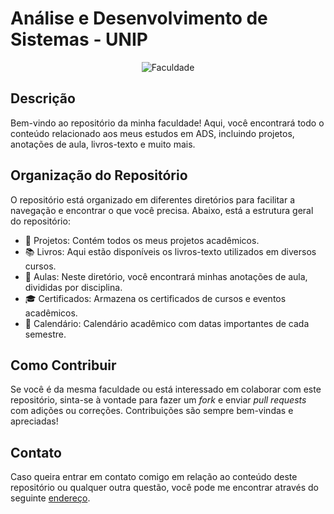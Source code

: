 # Análise e Desenvolvimento de Sistemas - UNIP

<center>
  
![Faculdade](https://www.unip.br/assets/img/logo/logo-unip-2021.svg)

</center>

## Descrição

Bem-vindo ao repositório da minha faculdade! Aqui, você encontrará todo o conteúdo relacionado aos meus estudos em ADS, incluindo projetos, anotações de aula, livros-texto e muito mais.

## Organização do Repositório

O repositório está organizado em diferentes diretórios para facilitar a navegação e encontrar o que você precisa. Abaixo, está a estrutura geral do repositório:

- 📂 Projetos: Contém todos os meus projetos acadêmicos.
- 📚 Livros: Aqui estão disponíveis os livros-texto utilizados em diversos cursos.
- 📝 Aulas: Neste diretório, você encontrará minhas anotações de aula, divididas por disciplina.
- 🎓 Certificados: Armazena os certificados de cursos e eventos acadêmicos.
- 📅 Calendário: Calendário acadêmico com datas importantes de cada semestre.

## Como Contribuir

Se você é da mesma faculdade ou está interessado em colaborar com este repositório, sinta-se à vontade para fazer um *fork* e enviar *pull requests* com adições ou correções. Contribuições são sempre bem-vindas e apreciadas!

## Contato

Caso queira entrar em contato comigo em relação ao conteúdo deste repositório ou qualquer outra questão, você pode me encontrar através do seguinte [endereço](https://pedrolaurenti.orbytesistemas.com).

